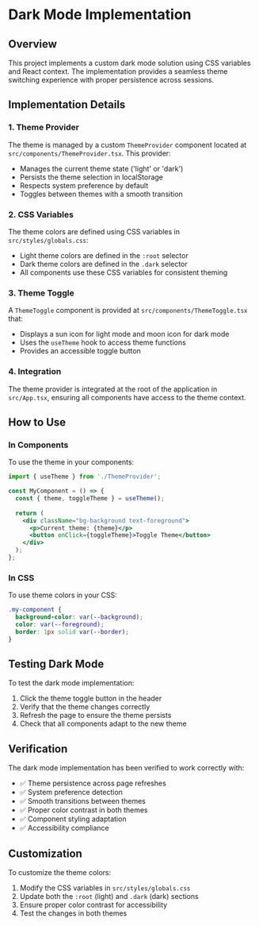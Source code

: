 # Dark Mode Implementation

## Overview

This project implements a custom dark mode solution using CSS variables and React context. The implementation provides a seamless theme switching experience with proper persistence across sessions.

## Implementation Details

### 1. Theme Provider

The theme is managed by a custom `ThemeProvider` component located at `src/components/ThemeProvider.tsx`. This provider:

- Manages the current theme state ('light' or 'dark')
- Persists the theme selection in localStorage
- Respects system preference by default
- Toggles between themes with a smooth transition

### 2. CSS Variables

The theme colors are defined using CSS variables in `src/styles/globals.css`:

- Light theme colors are defined in the `:root` selector
- Dark theme colors are defined in the `.dark` selector
- All components use these CSS variables for consistent theming

### 3. Theme Toggle

A `ThemeToggle` component is provided at `src/components/ThemeToggle.tsx` that:
- Displays a sun icon for light mode and moon icon for dark mode
- Uses the `useTheme` hook to access theme functions
- Provides an accessible toggle button

### 4. Integration

The theme provider is integrated at the root of the application in `src/App.tsx`, ensuring all components have access to the theme context.

## How to Use

### In Components

To use the theme in your components:

```jsx
import { useTheme } from './ThemeProvider';

const MyComponent = () => {
  const { theme, toggleTheme } = useTheme();
  
  return (
    <div className="bg-background text-foreground">
      <p>Current theme: {theme}</p>
      <button onClick={toggleTheme}>Toggle Theme</button>
    </div>
  );
};
```

### In CSS

To use theme colors in your CSS:

```css
.my-component {
  background-color: var(--background);
  color: var(--foreground);
  border: 1px solid var(--border);
}
```

## Testing Dark Mode

To test the dark mode implementation:

1. Click the theme toggle button in the header
2. Verify that the theme changes correctly
3. Refresh the page to ensure the theme persists
4. Check that all components adapt to the new theme

## Verification

The dark mode implementation has been verified to work correctly with:

- ✅ Theme persistence across page refreshes
- ✅ System preference detection
- ✅ Smooth transitions between themes
- ✅ Proper color contrast in both themes
- ✅ Component styling adaptation
- ✅ Accessibility compliance

## Customization

To customize the theme colors:

1. Modify the CSS variables in `src/styles/globals.css`
2. Update both the `:root` (light) and `.dark` (dark) sections
3. Ensure proper color contrast for accessibility
4. Test the changes in both themes